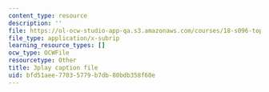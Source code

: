```yaml
---
content_type: resource
description: ''
file: https://ol-ocw-studio-app-qa.s3.amazonaws.com/courses/18-s096-topics-in-mathematics-with-applications-in-finance-fall-2013/bfd51aee77035779b7db80bdb358f60e_TuTmC8aOQJE.vtt
file_type: application/x-subrip
learning_resource_types: []
ocw_type: OCWFile
resourcetype: Other
title: 3play caption file
uid: bfd51aee-7703-5779-b7db-80bdb358f60e
---
```


